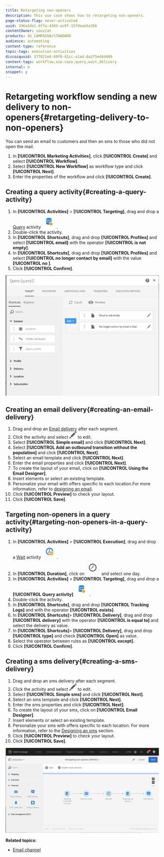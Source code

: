 ```yaml
---
title: Retargeting non-openers
description: This use case shows how to retargeting non-openers.
page-status-flag: never-activated
uuid: 396a3de1-6ffa-4385-ac9f-15fdeae5a366
contentOwner: sauviat
products: SG_CAMPAIGN/STANDARD
audience: automating
content-type: reference
topic-tags: execution-activities
discoiquuid: 377821e6-69f8-41cc-a1ad-8a2f5ed4d409
context-tags: workflow,use-case,query,wait,delivery 
internal: n
snippet: y
---
```


# Retargeting workflow sending a new delivery to non-openers{#retargeting-delivery-to-non-openers}

You can send an email to customers and then an sms to those who did not open the mail.

1. In **[!UICONTROL Marketing Activities]**, click **[!UICONTROL Create]** and select **[!UICONTROL Workflow]**.
1. Select **[!UICONTROL New Workflow]** as workflow type and click **[!UICONTROL Next]**.
1. Enter the properties of the workflow and click **[!UICONTROL Create]**.

## Creating a query activity{#creating-a-query-activity}

1. In **[!UICONTROL Activities]** > **[!UICONTROL Targeting]**, drag and drop a [Query](../../automating/using/query.md) activity ![](assets/query.png).
1. Double-click the activity.
1. In **[!UICONTROL Shortcuts]**, drag and drop **[!UICONTROL Profiles]** and select **[!UICONTROL email]** with the operator **[!UICONTROL is not empty]**.
1. In **[!UICONTROL Shortcuts]**, drag and drop **[!UICONTROL Profiles]** and select **[!UICONTROL no longer contact by email]** with the value **[!UICONTROL no ]**.
1. Click **[!UICONTROL Confirm]**.

![](assets/wf-complement-query.png)

## Creating an email delivery{#creating-an-email-delivery}

1. Drag and drop an [Email delivery](../../automating/using/email-delivery.md) after each segment.
1. Click the activity and select ![](assets/edit_darkgrey-24px.png) to edit.
1. Select **[!UICONTROL Simple email]** and click **[!UICONTROL Next]**.
1. Select **[!UICONTROL Add an outbound transition without the population]** and click **[!UICONTROL Next]**.
1. Select an email template and click **[!UICONTROL Next]**.
1. Enter the email properties and click **[!UICONTROL Next]**.
1. To create the layout of your email, click on **[!UICONTROL Using the Email Designer]**.
1. Insert elements or select an existing template.
1. Personalize your email with offers specific to each location.For more information, refer to [designing an email](../../designing/using/designing-from-scratch.md#designing-an-email-content-from-scratch).
1. Click **[!UICONTROL Preview]** to check your layout.
1. Click **[!UICONTROL Save]**.

## Targeting non-openers in a query activity{#targeting-non-openers-in-a-query-activity}

1. In **[!UICONTROL Activities]** > **[!UICONTROL Execution]**, drag and drop a [Wait](../../automating/using/wait.md) activity ![](assets/wait.png).
1. In **[!UICONTROL Duration]**, click on ![](assets/duration-icon.png) and select one day.
1. In **[!UICONTROL Activities]** > **[!UICONTROL Targeting]**, drag and drop a **[!UICONTROL Query activity]** ![](assets/query.png).
1. Double-click the activity.
1. In **[!UICONTROL Shortcuts]**, drag and drop **[!UICONTROL Tracking Logs]** and with the operator **[!UICONTROL exists]**.
1. In **[!UICONTROL Shortcuts]**> **[!UICONTROL Delivery]**, drag and drop **[!UICONTROL delivery]** with the operator **[!UICONTROL is equal to]** and select the delivery as value.
1. In **[!UICONTROL Shortcuts]**> **[!UICONTROL Delivery]**, drag and drop **[!UICONTROL type]** and check **[!UICONTROL Open]** as value.
1. Select the operator between rules as **[!UICONTROL except]**.
1. Click **[!UICONTROL Confirm]**.

## Creating a sms delivery{#creating-a-sms-delivery}

1. Drag and drop an sms delivery after each segment.
1. Click the activity and select ![](assets/edit_darkgrey-24px.png) to edit.
1. Select **[!UICONTROL Simple sms]** and click **[!UICONTROL Next]**.
1. Select an sms template and click **[!UICONTROL Next]**.
1. Enter the sms properties and click **[!UICONTROL Next]**.
1. To create the layout of your sms, click on **[!UICONTROL Email Designer]**.
1. Insert elements or select an existing template.
1. Personalize your sms with offers specific to each location.
For more information, refer to the [Designing an sms](../../channels/using/creating-an-sms-message.md) section.
1. Click **[!UICONTROL Preview]** to check your layout.
1. Click **[!UICONTROL Save]**.

![](assets/wf-retargeting-non-openers.png)

**Related topics:**

* [Email channel](../../channels/using/creating-an-email.md)
